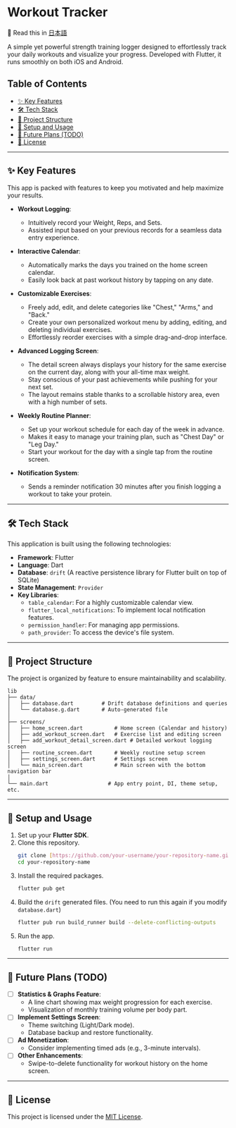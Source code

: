 # Workout Tracker

📖 Read this in [日本語](README.ja.md)

A simple yet powerful strength training logger designed to effortlessly track your daily workouts and visualize your progress. Developed with Flutter, it runs smoothly on both iOS and Android.

## Table of Contents
* [✨ Key Features](#-key-features)
* [🛠️ Tech Stack](#-tech-stack)
* [📂 Project Structure](#-project-structure)
* [🚀 Setup and Usage](#-setup-and-usage)
* [📝 Future Plans (TODO)](#-future-plans-todo)
* [📄 License](#-license)

---

## ✨ Key Features

This app is packed with features to keep you motivated and help maximize your results.

* **Workout Logging**:
    * Intuitively record your Weight, Reps, and Sets.
    * Assisted input based on your previous records for a seamless data entry experience.

* **Interactive Calendar**:
    * Automatically marks the days you trained on the home screen calendar.
    * Easily look back at past workout history by tapping on any date.

* **Customizable Exercises**:
    * Freely add, edit, and delete categories like "Chest," "Arms," and "Back."
    * Create your own personalized workout menu by adding, editing, and deleting individual exercises.
    * Effortlessly reorder exercises with a simple drag-and-drop interface.

* **Advanced Logging Screen**:
    * The detail screen always displays your history for the same exercise on the current day, along with your all-time max weight.
    * Stay conscious of your past achievements while pushing for your next set.
    * The layout remains stable thanks to a scrollable history area, even with a high number of sets.

* **Weekly Routine Planner**:
    * Set up your workout schedule for each day of the week in advance.
    * Makes it easy to manage your training plan, such as "Chest Day" or "Leg Day."
    * Start your workout for the day with a single tap from the routine screen.

* **Notification System**:
    * Sends a reminder notification 30 minutes after you finish logging a workout to take your protein.

---

## 🛠️ Tech Stack

This application is built using the following technologies:

* **Framework**: Flutter
* **Language**: Dart
* **Database**: `drift` (A reactive persistence library for Flutter built on top of SQLite)
* **State Management**: `Provider`
* **Key Libraries**:
    * `table_calendar`: For a highly customizable calendar view.
    * `flutter_local_notifications`: To implement local notification features.
    * `permission_handler`: For managing app permissions.
    * `path_provider`: To access the device's file system.

---

## 📂 Project Structure

The project is organized by feature to ensure maintainability and scalability.

```
lib
├── data/
│   ├── database.dart         # Drift database definitions and queries
│   └── database.g.dart       # Auto-generated file
│
├── screens/
│   ├── home_screen.dart          # Home screen (Calendar and history)
│   ├── add_workout_screen.dart   # Exercise list and editing screen
│   ├── add_workout_detail_screen.dart # Detailed workout logging screen
│   ├── routine_screen.dart       # Weekly routine setup screen
│   ├── settings_screen.dart      # Settings screen
│   └── main_screen.dart          # Main screen with the bottom navigation bar
│
└── main.dart                   # App entry point, DI, theme setup, etc.
```

---

## 🚀 Setup and Usage

1.  Set up your **Flutter SDK**.
2.  Clone this repository.
    ```bash
    git clone [https://github.com/your-username/your-repository-name.git](https://github.com/your-username/your-repository-name.git)
    cd your-repository-name
    ```
3.  Install the required packages.
    ```bash
    flutter pub get
    ```
4.  Build the `drift` generated files. (You need to run this again if you modify `database.dart`)
    ```bash
    flutter pub run build_runner build --delete-conflicting-outputs
    ```
5.  Run the app.
    ```bash
    flutter run
    ```

---

## 📝 Future Plans (TODO)

* [ ] **Statistics & Graphs Feature**:
    * A line chart showing max weight progression for each exercise.
    * Visualization of monthly training volume per body part.
* [ ] **Implement Settings Screen**:
    * Theme switching (Light/Dark mode).
    * Database backup and restore functionality.
* [ ] **Ad Monetization**:
    * Consider implementing timed ads (e.g., 3-minute intervals).
* [ ] **Other Enhancements**:
    * Swipe-to-delete functionality for workout history on the home screen.

---

## 📄 License

This project is licensed under the [MIT License](LICENSE).